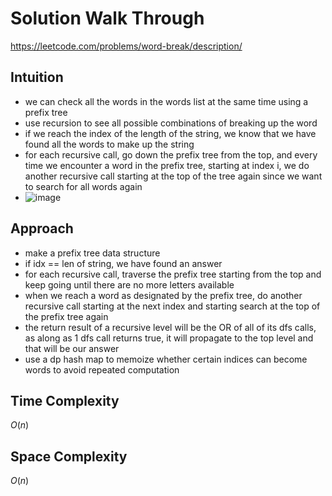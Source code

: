 # Solution Walk Through
https://leetcode.com/problems/word-break/description/

## Intuition
- we can check all the words in the words list at the same time using a prefix tree
- use recursion to see all possible combinations of breaking up the word
- if we reach the index of the length of the string, we know that we have found all the words to make up the string
- for each recursive call, go down the prefix tree from the top, and every time we encounter a word in the prefix tree, starting at index i, we do another recursive call starting at the top of the tree again since we want to search for all words again
- ![image](https://github.com/user-attachments/assets/78ab230f-9b4b-4a9b-b302-9405c66aa491)


## Approach
- make a prefix tree data structure
- if idx == len of string, we have found an answer
- for each recursive call, traverse the prefix tree starting from the top and keep going until there are no more letters available
- when we reach a word as designated by the prefix tree, do another recursive call starting at the next index and starting search at the top of the prefix tree again
- the return result of a recursive level will be the OR of all of its dfs calls, as along as 1 dfs call returns true, it will propagate to the top level and that will be our answer
- use a dp hash map to memoize whether certain indices can become words to avoid repeated computation

## Time Complexity
$O(n)$

## Space Complexity
$O(n)$




